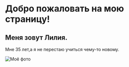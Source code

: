 # Добро пожаловать на мою страницу!
## Меня зовут Лилия.
Мне 35 лет,а я не перестаю учиться чему-то новому. 

![Моё фото](https://sun9-46.userapi.com/impg/9Tr8AoL2sPTcRcXbN9DvKwYaiSCViNg93rQUGA/Vv9M9iYc63I.jpg?size=1620x2160&quality=95&sign=9855124d79e410d852db89b2c30e78b2&type=album
)